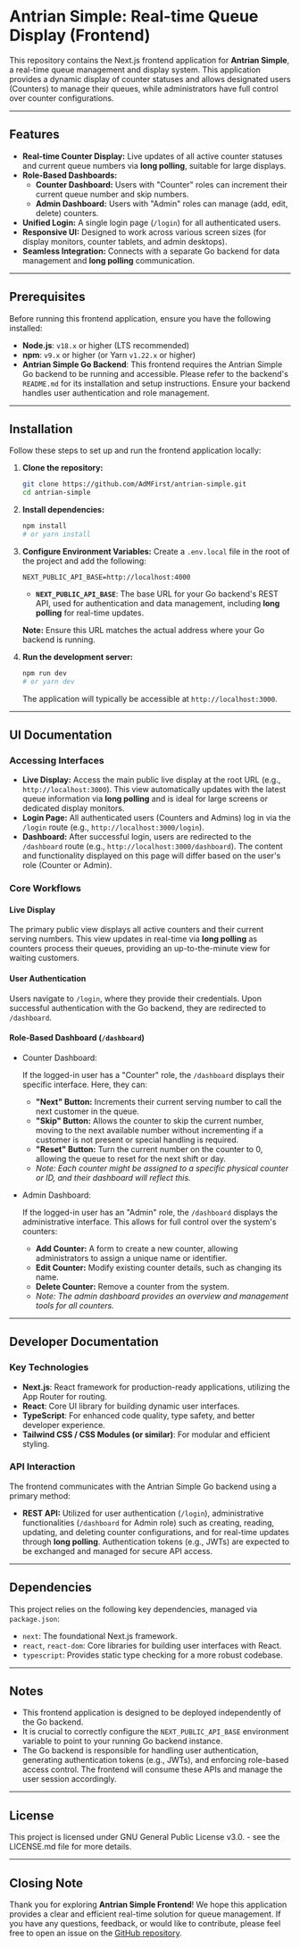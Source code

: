 
# Antrian Simple: Real-time Queue Display (Frontend)

This repository contains the Next.js frontend application for **Antrian Simple**, a real-time queue management and display system. This application provides a dynamic display of counter statuses and allows designated users (Counters) to manage their queues, while administrators have full control over counter configurations.

-----

## Features

  - **Real-time Counter Display:** Live updates of all active counter statuses and current queue numbers via **long polling**, suitable for large displays.
  - **Role-Based Dashboards:**
      - **Counter Dashboard:** Users with "Counter" roles can increment their current queue number and skip numbers.
      - **Admin Dashboard:** Users with "Admin" roles can manage (add, edit, delete) counters.
  - **Unified Login:** A single login page (`/login`) for all authenticated users.
  - **Responsive UI:** Designed to work across various screen sizes (for display monitors, counter tablets, and admin desktops).
  - **Seamless Integration:** Connects with a separate Go backend for data management and **long polling** communication.

-----

## Prerequisites

Before running this frontend application, ensure you have the following installed:

  - **Node.js**: `v18.x` or higher (LTS recommended)
  - **npm**: `v9.x` or higher (or Yarn `v1.22.x` or higher)
  - **Antrian Simple Go Backend**: This frontend requires the Antrian Simple Go backend to be running and accessible. Please refer to the backend's `README.md` for its installation and setup instructions. Ensure your backend handles user authentication and role management.

-----

## Installation

Follow these steps to set up and run the frontend application locally:

1.  **Clone the repository:**

    ```bash
    git clone https://github.com/AdMFirst/antrian-simple.git
    cd antrian-simple
    ```

2.  **Install dependencies:**

    ```bash
    npm install
    # or yarn install
    ```

3.  **Configure Environment Variables:**
    Create a `.env.local` file in the root of the project and add the following:

    ```
    NEXT_PUBLIC_API_BASE=http://localhost:4000
    ```

      - **`NEXT_PUBLIC_API_BASE`**: The base URL for your Go backend's REST API, used for authentication and data management, including **long polling** for real-time updates.

    **Note:** Ensure this URL matches the actual address where your Go backend is running.

4.  **Run the development server:**

    ```bash
    npm run dev
    # or yarn dev
    ```

    The application will typically be accessible at `http://localhost:3000`.

-----

## UI Documentation

### Accessing Interfaces

  - **Live Display:** Access the main public live display at the root URL (e.g., `http://localhost:3000`). This view automatically updates with the latest queue information via **long polling** and is ideal for large screens or dedicated display monitors.
  - **Login Page:** All authenticated users (Counters and Admins) log in via the `/login` route (e.g., `http://localhost:3000/login`).
  - **Dashboard:** After successful login, users are redirected to the `/dashboard` route (e.g., `http://localhost:3000/dashboard`). The content and functionality displayed on this page will differ based on the user's role (Counter or Admin).

### Core Workflows

#### Live Display

The primary public view displays all active counters and their current serving numbers. This view updates in real-time via **long polling** as counters process their queues, providing an up-to-the-minute view for waiting customers.

#### User Authentication

Users navigate to `/login`, where they provide their credentials. Upon successful authentication with the Go backend, they are redirected to `/dashboard`.

#### Role-Based Dashboard (`/dashboard`)

  - Counter Dashboard:

    If the logged-in user has a "Counter" role, the `/dashboard` displays their specific interface. Here, they can:

      - **"Next" Button:** Increments their current serving number to call the next customer in the queue.
      - **"Skip" Button:** Allows the counter to skip the current number, moving to the next available number without incrementing if a customer is not present or special handling is required.
      - **"Reset" Button:** Turn the current number on the counter to 0, allowing the queue to reset for the next shift or day.
      - *Note: Each counter might be assigned to a specific physical counter or ID, and their dashboard will reflect this.*

  - Admin Dashboard:

    If the logged-in user has an "Admin" role, the `/dashboard` displays the administrative interface. This allows for full control over the system's counters:

      - **Add Counter:** A form to create a new counter, allowing administrators to assign a unique name or identifier.
      - **Edit Counter:** Modify existing counter details, such as changing its name.
      - **Delete Counter:** Remove a counter from the system.
      - *Note: The admin dashboard provides an overview and management tools for all counters.*

-----

## Developer Documentation

### Key Technologies

  - **Next.js**: React framework for production-ready applications, utilizing the App Router for routing.
  - **React**: Core UI library for building dynamic user interfaces.
  - **TypeScript**: For enhanced code quality, type safety, and better developer experience.
  - **Tailwind CSS / CSS Modules (or similar)**: For modular and efficient styling.

### API Interaction

The frontend communicates with the Antrian Simple Go backend using a primary method:

  - **REST API:** Utilized for user authentication (`/login`), administrative functionalities (`/dashboard` for Admin role) such as creating, reading, updating, and deleting counter configurations, and for real-time updates through **long polling**. Authentication tokens (e.g., JWTs) are expected to be exchanged and managed for secure API access.

-----

## Dependencies

This project relies on the following key dependencies, managed via `package.json`:

  - `next`: The foundational Next.js framework.
  - `react`, `react-dom`: Core libraries for building user interfaces with React.
  - `typescript`: Provides static type checking for a more robust codebase.

-----

## Notes

  - This frontend application is designed to be deployed independently of the Go backend.
  - It is crucial to correctly configure the `NEXT_PUBLIC_API_BASE` environment variable to point to your running Go backend instance.
  - The Go backend is responsible for handling user authentication, generating authentication tokens (e.g., JWTs), and enforcing role-based access control. The frontend will consume these APIs and manage the user session accordingly.

-----

## License

This project is licensed under GNU General Public License v3.0. - see the LICENSE.md file for more details.

-----

## Closing Note

Thank you for exploring **Antrian Simple Frontend**\! We hope this application provides a clear and efficient real-time solution for queue management. If you have any questions, feedback, or would like to contribute, please feel free to open an issue on the [GitHub repository](https://github.com/AdMFirst/antrian-simple).
